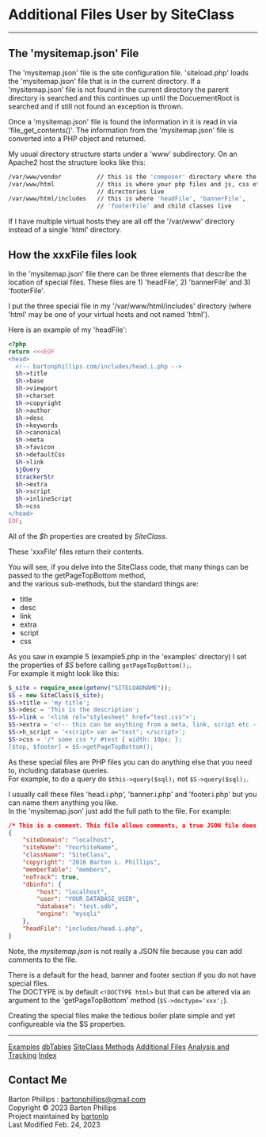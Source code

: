 # Additional Files User by SiteClass

---

## The 'mysitemap.json' File

The 'mysitemap.json' file is the site configuration file. 'siteload.php' loads the 'mysitemap.json' file that is in the current directory. If a 'mysitemap.json' file is not found in the current directory the parent directory is searched and this continues up until the DocuementRoot is searched and if still not found an exception is thrown.

Once a 'mysitemap.json' file is found the information in it is read in via 'file_get_contents()'. 
The information from the 'mysitemap.json' file is converted into a PHP object and returned.

My usual directory structure starts under a 'www' subdirectory. On an Apache2 host the structure looks like this:

```bash
/var/www/vendor          // this is the 'composer' directory where the 'bartonlp/site-class' resides
/var/www/html            // this is where your php files and js, css etc. 
                         // directories live
/var/www/html/includes   // this is where 'headFile', 'bannerFile', 
                         // 'footerFile' and child classes live
```

If I have multiple virtual hosts they are all off the '/var/www' directory instead of a single 'html' directory.

## How the xxxFile files look

In the 'mysitemap.json' file there can be three elements that describe the location of special files. 
These files are 1) 'headFile', 2) 'bannerFile' and 3) 'footerFile'.

I put the three special file in my '/var/www/html/includes' directory (where 'html' may be one of your virtual hosts 
and not named 'html'). 

Here is an example of my 'headFile':

```php
<?php
return <<<EOF
<head>
  <!-- bartonphillips.com/includes/head.i.php -->
  $h->title
  $h->base
  $h->viewport
  $h->charset
  $h->copyright
  $h->author
  $h->desc
  $h->keywords
  $h->canonical
  $h->meta
  $h->favicon
  $h->defaultCss
  $h->link
  $jQuery
  $trackerStr
  $h->extra
  $h->script
  $h->inlineScript
  $h->css
</head>
EOF;
```

All of the *$h* properties are created by _SiteClass_.

These 'xxxFile' files return their contents. 

You will see, if you delve into the SiteClass code, that many things can be passed to the getPageTopBottom method,  
and the various sub-methods, but the standard things are:

* title
* desc
* link
* extra
* script
* css

As you saw in example 5 (example5.php in the 'examples' directory) I set the properties of *$S* before calling `getPageTopBottom();`.   
For example it might look like this:

```php
$_site = require_once(getenv("SITELOADNAME"));
$S = new SiteClass($_site);
$S->title = 'my title';
$S->desc = 'This is the description';
$S->link = '<link rel="stylesheet" href="test.css">';
$S->extra = '<!-- this can be anything from a meta, link, script etc -->';
$S->h_script = '<script> var a="test"; </script>';
$S->css = '/* some css */ #test { width: 10px; };
[$top, $footer] = $S->getPageTopBottom();
```

As these special files are PHP files you can do anything else that you need to, including database queries.   
For example, to do a query do `$this->query($sql);` not `$S->query($sql);`.   

I usually call these files 'head.i.php', 'banner.i.php' and 'footer.i.php' but you can name them anything you like.   
In the 'mysitemap.json' just add the full path to the file. For example:

```json
/* This is a comment. This file allows comments, a true JSON file does not */
{
    "siteDomain": "localhost",
    "siteName": "YourSiteName",
    "className": "SiteClass",
    "copyright": "2016 Barton L. Phillips",
    "memberTable": "members",
    "noTrack": true,
    "dbinfo": {
        "host": "localhost",
        "user": "YOUR_DATABASE_USER",
        "database": "test.sdb",
        "engine": "mysqli"
    },
    "headFile": "includes/head.i.php",
}
```

Note, the *mysitemap.json* is not really a JSON file because you can add comments to the file.

There is a default for the head, banner and footer section if you do not have special files.   
The DOCTYPE is by default `<!DOCTYPE html>` but that can be altered via an argument to the 'getPageTopBottom' method (`$S->doctype='xxx';`).

Creating the special files make the tedious boiler plate simple and yet configureable via the $S properties.

---

[Examples](examples.html)
[dbTables](dbTables.html)
[SiteClass Methods](siteclass.html)
[Additional Files](files.html)
[Analysis and Tracking](analysis.html)
[Index](index.html)

## Contact Me

Barton Phillips : [bartonphillips@gmail.com](mailto://bartonphillips@gmail.com)  
Copyright &copy; 2023 Barton Phillips  
Project maintained by [bartonlp](https://github.com/bartonlp)   
Last Modified Feb. 24, 2023
